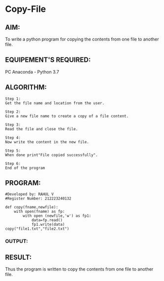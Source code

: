# Copy-File
## AIM:
To write a python program for copying the contents from one file to another file.
## EQUIPEMENT'S REQUIRED: 
PC
Anaconda - Python 3.7
## ALGORITHM: 
```
Step 1:
Get the file name and location from the user.

Step 2:
Give a new file name to create a copy of a file content.

Step 3:
Read the file and close the file.

Step 4:
Now write the content in the new file.

Step 5:
When done print"File copied successfully".

Step 6:
End of the program
```

## PROGRAM:
```
#Developed by: RAHUL V
#Register Number: 212223240132

def copy(fname,newfile):
    with open(fname) as fp:
        with open (newfile,'w') as fp1:
            data=fp.read()
            fp1.write(data)
copy("file1.txt","file2.txt")
```

### OUTPUT:



## RESULT:
Thus the program is written to copy the contents from one file to another file.
